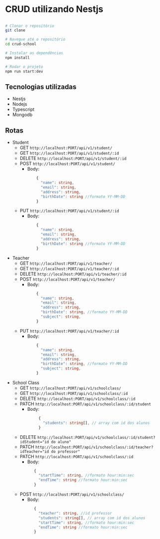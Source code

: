 # CRUD utilizando Nestjs
  

## 
```bash
# Clonar o repositório
git clone

# Navegue até o repositório
cd crud-school

# Instalar as dependências
npm install

# Rodar o projeto
npm run start:dev

```

## Tecnologias utilizadas
  - Nestjs
  - Nodejs
  - Typescript
  - Mongodb

## Rotas

  - Student
    - GET `http://localhost:PORT/api/v1/student/`
    - GET `http://localhost:PORT/api/v1/student/:id`
    - DELETE `http://localhost:PORT/api/v1/student/:id`
    - POST `http://localhost:PORT/api/v1/student/`
      - Body: 
        ```typescript
            {
              "name": string,
              "email": string,
              "address": string,
              "birthDate": string //formato YY-MM-DD
            }
        ```
    - PUT `http://localhost:PORT/api/v1/student/:id`
      - Body: 
        ```typescript
            {
              "name": string,
              "email": string,
              "address": string,
              "birthDate": string //formato YY-MM-DD
            }
        ```
  - Teacher
    - GET `http://localhost:PORT/api/v1/teacher/`
    - GET `http://localhost:PORT/api/v1/teacher/:id`
    - DELETE `http://localhost:PORT/api/v1/teacher/:id`
    - POST `http://localhost:PORT/api/v1/teacher/`
      - Body: 
          ```typescript
              {
                "name": string,
                "email": string,
                "address": string,
                "birthDate": string, //formato YY-MM-DD
                "subject": string,
              }
          ```
    - PUT `http://localhost:PORT/api/v1/teacher/:id`
      - Body: 
          ```typescript
              {
                "name": string,
                "email": string,
                "address": string,
                "birthDate": string, //formato YY-MM-DD
                "subject": string,
              }
          ```
  - School Class
    - GET `http://localhost:PORT/api/v1/schoolclass/`
    - GET `http://localhost:PORT/api/v1/schoolclass/:id`
    - DELETE `http://localhost:PORT/api/v1/schoolclass/:id`
    - PATCH `http://localhost:PORT/api/v1/schoolclass/:id/student`
      - Body:
         ```typescript
              {
                "students": string[], // array com id dos alunos
              }
          ```
    - DELETE `http://localhost:PORT/api/v1/schoolclass/:id/student?idStudent="id do aluno"`
    - PATCH `http://localhost:PORT/api/v1/schoolclass/:id/teacher?idTeacher="id do professor"`
    - PATCH `http://localhost:PORT/api/v1/schoolclass/:id`
      - Body:
         ```typescript
            {
              "startTime": string, //formato hour:min:sec
              "endTime": string //formato hour:min:sec
            }
          ```
    - POST `http://localhost:PORT/api/v1/schoolclass/`
      - Body:
         ```typescript
            {
              "teacher": string, //id professor
              "students": string[], // array com id dos alunos
              "startTime": string, //formato hour:min:sec
              "endTime": string //formato hour:min:sec
            }
          ```